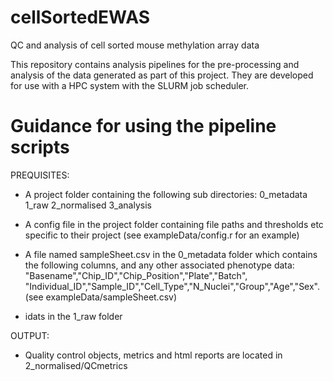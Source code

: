 # cellSortedEWAS
QC and analysis of cell sorted mouse methylation array data

This repository contains analysis pipelines for the pre-processing and analysis of the data generated as part of this project. They are developed for use with a HPC system with the SLURM job scheduler.


# Guidance for using the pipeline scripts

PREQUISITES: 
* A project folder containing the following sub directories:
  0_metadata
  1_raw
  2_normalised
  3_analysis
  
* A config file in the project folder containing file paths and thresholds etc specific to their project (see exampleData/config.r for an example)

* A file named sampleSheet.csv in the 0_metadata folder which contains the following columns, and any other associated phenotype data:
    "Basename","Chip_ID","Chip_Position","Plate","Batch", "Individual_ID","Sample_ID","Cell_Type","N_Nuclei","Group","Age","Sex". (see exampleData/sampleSheet.csv)
    
* idats in the 1_raw folder


OUTPUT: 
* Quality control objects, metrics and html reports are located in 2_normalised/QCmetrics





